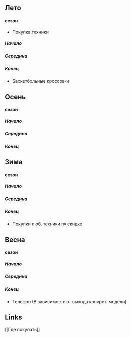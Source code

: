 ## Лето

#### сезон
- Покупка техники
##### Начало

##### Середина

##### Конец
- Баскетбольные кроссовки
## Осень
#### сезон

##### Начало

##### Середина

##### Конец
## Зима
#### сезон

##### Начало

##### Середина

##### Конец
- Покупки люб. техники по скидке
## Весна
#### сезон

##### Начало

##### Середина

##### Конец
- Телефон (В зависимости от выхода конкрет. модели)
## Links
[[Где покупать]]